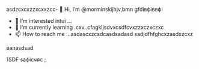 asdzcxcxzzxcxxzcc- 👋 Hi, I’m @morminskijhjv,bmn gfdівфіввфі
- 👀 I’m interested intui ...
- 🌱 I’m currently learning .cxv..cfagkljsdvxcsdfcvxzzxczxczxc
- 📫 How to reach me ...asdascxzcsdcasdsadasd
sadjdfhfghcxzasdxzcxz
<!---vxcasdfasdfkhjbasddgfhdgfh
morminskij/morminskij is a ✨ specialxsa ✨ gbfrepository becaughjfhsecaitsx `README.md` (this file) appears on your GitHub profile.
You can click the Preview link to take a look at your changes.смиfdgvcxcx
--->вапasdsad
1SDF
saфісчяс
;
